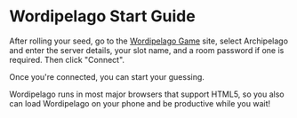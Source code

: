 # Wordipelago Start Guide

After rolling your seed, go to the [Wordipelago Game](https://apworlds.com/wordipelago) site, select Archipelago and enter the server details, your 
slot name, and a room password if one is required. Then click "Connect".

Once you're connected, you can start your guessing.

Wordipelago runs in most major browsers that support HTML5, so you also can load Wordipelago on your phone and be productive while you wait!

